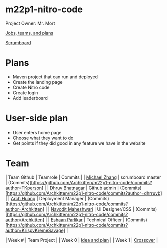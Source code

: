 # m22p1-nitro-code
Project Owner: Mr. Mort

[Jobs, teams, and plans](https://github.com/Archkitten/m221-nitro-code/wiki/Teams,-Plans,-Jobs)

[Scrumboard](https://github.com/Archkitten/m22p1-nitro-code/projects/1)

# Plans
* Maven project that can run and deployed
* Create the landing page
* Create Nitro code
* Create login
* Add leaderboard

# User-side plan
* User enters home page
* Choose what they want to do
* Get points if they did good in any feature we have in the website

# Team
| Team Github | Teamrole | Commits |
| [Michael Zhang](https://tkperson.github.io/apcsa) | scrumboard master | (Commits)[https://github.com/Archkitten/m22p1-nitro-code/commits?author=TKperson] |
| [Dhruv Bhatnagar](https://dhrruvb.github.io/submenus/) | Github admin | (Commits)[https://github.com/Archkitten/m22p1-nitro-code/commits?author=dhrruvb] |
| [Arch Huang](https://archkitten.github.io/CS-AP-2/) | Deployment Manager | (Commits)[https://github.com/Archkitten/m22p1-nitro-code/commits?author=Archkitten] |
| [Navodit Maheshwari](https://navodit1603.github.io/) | UI Designer/CSS | (Commits)[https://github.com/Archkitten/m22p1-nitro-code/commits?author=Archkitten] |
| [Eshaan Parlikar](https://krispykremesavage.github.io/) | Technical Officer | (Commits)[https://github.com/Archkitten/m22p1-nitro-code/commits?author=KrispyKremeSavage] |

| Week # | Team Project | 
| Week 0 | [Idea and plan](https://github.com/Archkitten/m22p1-nitro-code/wiki) | 
| Week 1 | [Crossover](https://github.com/Archkitten/m22p1-nitro-code/issues/9) |
